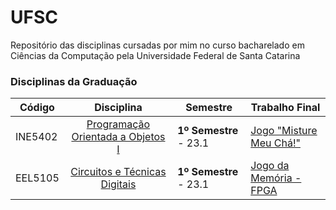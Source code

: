 # UFSC
Repositório das disciplinas cursadas por mim no curso bacharelado em Ciências da Computação pela Universidade Federal de Santa Catarina

### Disciplinas da Graduação

| Código  | Disciplina                | Semestre | Trabalho Final |
| ------  | :-----------------------: | -------- | ------------- |
| INE5402 | [Programação Orientada a Objetos I](https://github.com/pehqge/UFSC/tree/main/Programa%C3%A7%C3%A3o%20Orientada%20a%20Objetos%20I) | **1º Semestre** - 23.1 | [Jogo "Misture Meu Chá!"](https://github.com/pehqge/Misture-Meu-Cha/tree/5ab4572016103857be388b225521777a0077e40e) |
| EEL5105 | [Circuitos e Técnicas Digitais](https://github.com/pehqge/UFSC/tree/main/Circuitos%20Digitais) | **1º Semestre** - 23.1 | [Jogo da Memória - FPGA](https://github.com/pehqge/UFSC/tree/main/Circuitos%20Digitais/Trabalho%20Final%20da%20Disciplina)
